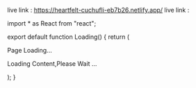 live link : https://heartfelt-cuchufli-eb7b26.netlify.app/
live link :

import * as React from "react";

export default function Loading() {
  return (
    <div className="text-center h-screen mt-20">
      <p className="font-bold text-xl text-green-900">Page Loading...</p>
      <p className="font-bold text-3xl text-blue-950">Loading Content,Please Wait ...</p>
    </div>
  
  );
}